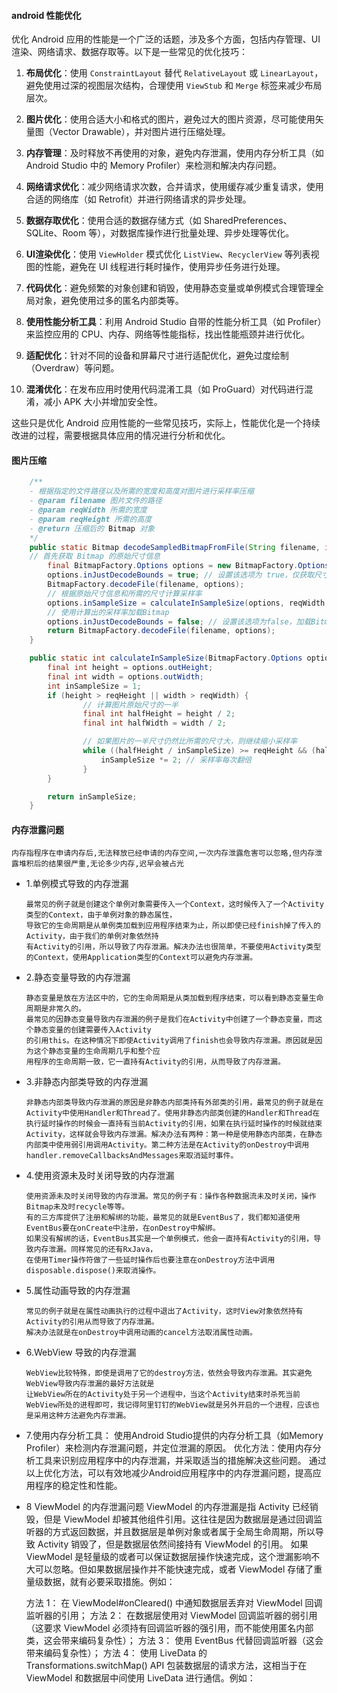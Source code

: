 
#### android 性能优化

优化 Android 应用的性能是一个广泛的话题，涉及多个方面，包括内存管理、UI渲染、网络请求、数据存取等。以下是一些常见的优化技巧：

1. **布局优化**：使用 `ConstraintLayout` 替代 `RelativeLayout` 或 `LinearLayout`，避免使用过深的视图层次结构，合理使用 `ViewStub` 和 `Merge` 标签来减少布局层次。

2. **图片优化**：使用合适大小和格式的图片，避免过大的图片资源，尽可能使用矢量图（Vector Drawable），并对图片进行压缩处理。

3. **内存管理**：及时释放不再使用的对象，避免内存泄漏，使用内存分析工具（如 Android Studio 中的 Memory Profiler）来检测和解决内存问题。

4. **网络请求优化**：减少网络请求次数，合并请求，使用缓存减少重复请求，使用合适的网络库（如 Retrofit）并进行网络请求的异步处理。

5. **数据存取优化**：使用合适的数据存储方式（如 SharedPreferences、SQLite、Room 等），对数据库操作进行批量处理、异步处理等优化。

6. **UI渲染优化**：使用 `ViewHolder` 模式优化 `ListView`、`RecyclerView` 等列表视图的性能，避免在 UI 线程进行耗时操作，使用异步任务进行处理。

7. **代码优化**：避免频繁的对象创建和销毁，使用静态变量或单例模式合理管理全局对象，避免使用过多的匿名内部类等。

8. **使用性能分析工具**：利用 Android Studio 自带的性能分析工具（如 Profiler）来监控应用的 CPU、内存、网络等性能指标，找出性能瓶颈并进行优化。

9. **适配优化**：针对不同的设备和屏幕尺寸进行适配优化，避免过度绘制（Overdraw）等问题。

10. **混淆优化**：在发布应用时使用代码混淆工具（如 ProGuard）对代码进行混淆，减小 APK 大小并增加安全性。

这些只是优化 Android 应用性能的一些常见技巧，实际上，性能优化是一个持续改进的过程，需要根据具体应用的情况进行分析和优化。
#### 图片压缩
```Java
    /**
	- 根据指定的文件路径以及所需的宽度和高度对图片进行采样率压缩
	- @param filename 图片文件的路径
	- @param reqWidth 所需的宽度
	- @param reqHeight 所需的高度
	- @return 压缩后的 Bitmap 对象
	*/
	public static Bitmap decodeSampledBitmapFromFile(String filename, int reqWidth, int reqHeight) {
	// 首先获取 Bitmap 的原始尺寸信息
		final BitmapFactory.Options options = new BitmapFactory.Options();
		options.inJustDecodeBounds = true; // 设置该选项为 true，仅获取尺寸信息，不加载 Bitmap 到内存中
		BitmapFactory.decodeFile(filename, options);
		// 根据原始尺寸信息和所需的尺寸计算采样率
		options.inSampleSize = calculateInSampleSize(options, reqWidth, reqHeight);
		// 使用计算出的采样率加载Bitmap
		options.inJustDecodeBounds = false; // 设置该选项为false，加载Bitmap到内存中
		return BitmapFactory.decodeFile(filename, options);
	}

	public static int calculateInSampleSize(BitmapFactory.Options options, int reqWidth, int reqHeight) {
		final int height = options.outHeight;
		final int width = options.outWidth;
		int inSampleSize = 1;
		if (height > reqHeight || width > reqWidth) {
				// 计算图片原始尺寸的一半
				final int halfHeight = height / 2;
				final int halfWidth = width / 2;

				// 如果图片的一半尺寸仍然比所需的尺寸大，则继续缩小采样率
				while ((halfHeight / inSampleSize) >= reqHeight && (halfWidth / inSampleSize) >= reqWidth) {
					inSampleSize *= 2; // 采样率每次翻倍
				}
		}

		return inSampleSize;
	}

```

#### 内存泄露问题

    内存指程序在申请内存后,无法释放已经申请的内存空间,一次内存泄露危害可以忽略,但内存泄露堆积后的结果很严重,无论多少内存,迟早会被占光

- 1.单例模式导致的内存泄漏

      最常见的例子就是创建这个单例对象需要传入一个Context，这时候传入了一个Activity类型的Context，由于单例对象的静态属性，
      导致它的生命周期是从单例类加载到应用程序结束为止，所以即使已经finish掉了传入的Activity，由于我们的单例对象依然持
      有Activity的引用，所以导致了内存泄漏。解决办法也很简单，不要使用Activity类型的Context，使用Application类型的Context可以避免内存泄漏。

- 2.静态变量导致的内存泄漏

      静态变量是放在方法区中的，它的生命周期是从类加载到程序结束，可以看到静态变量生命周期是非常久的。
      最常见的因静态变量导致内存泄漏的例子是我们在Activity中创建了一个静态变量，而这个静态变量的创建需要传入Activity
      的引用this。在这种情况下即使Activity调用了finish也会导致内存泄漏。原因就是因为这个静态变量的生命周期几乎和整个应
      用程序的生命周期一致，它一直持有Activity的引用，从而导致了内存泄漏。

- 3.非静态内部类导致的内存泄漏

      非静态内部类导致内存泄漏的原因是非静态内部类持有外部类的引用，最常见的例子就是在Activity中使用Handler和Thread了。使用非静态内部类创建的Handler和Thread在执行延时操作的时候会一直持有当前Activity的引用，如果在执行延时操作的时候就结束Activity，这样就会导致内存泄漏。解决办法有两种：第一种是使用静态内部类，在静态内部类中使用弱引用调用Activity。第二种方法是在Activity的onDestroy中调用handler.removeCallbacksAndMessages来取消延时事件。

- 4.使用资源未及时关闭导致的内存泄漏

      使用资源未及时关闭导致的内存泄漏。常见的例子有：操作各种数据流未及时关闭，操作Bitmap未及时recycle等等。
      有的三方库提供了注册和解绑的功能，最常见的就是EventBus了，我们都知道使用EventBus要在onCreate中注册，在onDestroy中解绑。
      如果没有解绑的话，EventBus其实是一个单例模式，他会一直持有Activity的引用，导致内存泄漏。同样常见的还有RxJava，
      在使用Timer操作符做了一些延时操作后也要注意在onDestroy方法中调用disposable.dispose()来取消操作。

- 5.属性动画导致的内存泄漏

      常见的例子就是在属性动画执行的过程中退出了Activity，这时View对象依然持有Activity的引用从而导致了内存泄漏。
      解决办法就是在onDestroy中调用动画的cancel方法取消属性动画。

- 6.WebView 导致的内存泄漏

      WebView比较特殊，即使是调用了它的destroy方法，依然会导致内存泄漏。其实避免WebView导致内存泄漏的最好方法就是
      让WebView所在的Activity处于另一个进程中，当这个Activity结束时杀死当前WebView所处的进程即可，我记得阿里钉钉的WebView就是另外开启的一个进程，应该也是采用这种方法避免内存泄漏。
- 7.使用内存分析工具：
	使用Android Studio提供的内存分析工具（如Memory Profiler）来检测内存泄漏问题，并定位泄漏的原因。
	优化方法：使用内存分析工具来识别应用程序中的内存泄漏，并采取适当的措施解决这些问题。
	通过以上优化方法，可以有效地减少Android应用程序中的内存泄漏问题，提高应用程序的稳定性和性能。 	

- 8 ViewModel 的内存泄漏问题
	ViewModel 的内存泄漏是指 Activity 已经销毁，但是 ViewModel 却被其他组件引用。这往往是因为数据层是通过回调监听器的方式返回数据，并且数据层是单例对象或者属于全局生命周期，所以导致 Activity 销毁了，但是数据层依然间接持有 ViewModel 的引用。
	如果 ViewModel 是轻量级的或者可以保证数据层操作快速完成，这个泄漏影响不大可以忽略。但如果数据层操作并不能快速完成，或者 ViewModel 存储了重量级数据，就有必要采取措施。例如：

	方法 1： 在 ViewModel#onCleared() 中通知数据层丢弃对 ViewModel 回调监听器的引用；
	方法 2： 在数据层使用对 ViewModel 回调监听器的弱引用（这要求 ViewModel 必须持有回调监听器的强引用，而不能使用匿名内部类，这会带来编码复杂性）；
	方法 3： 使用 EventBus 代替回调监听器（这会带来编码复杂性）；
	方法 4： 使用 LiveData 的 Transformations.switchMap() API 包装数据层的请求方法，这相当于在 ViewModel 和数据层中间使用 LiveData 进行通信。例如：